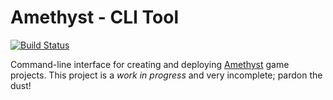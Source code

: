 # Amethyst - CLI Tool

[![Build Status][s1]][tc]

[s1]: https://api.travis-ci.org/ebkalderon/amethyst_cli.svg
[tc]: https://travis-ci.org/ebkalderon/amethyst_cli

Command-line interface for creating and deploying [Amethyst][am] game projects.
This project is a *work in progress* and very incomplete; pardon the dust!

[am]: https://github.com/ebkalderon/amethyst
